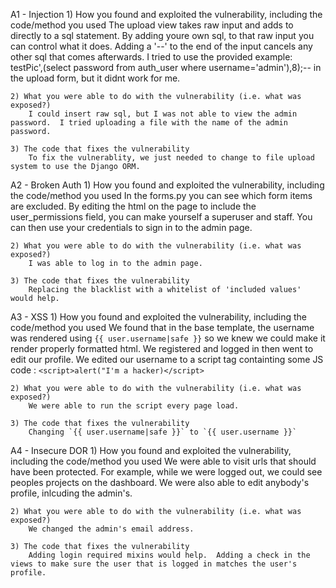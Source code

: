 

A1 - Injection
    1) How you found and exploited the vulnerability, including the code/method you used
        The upload view takes raw input and adds to directly to a sql statement.  By adding youre own sql, to that raw input you can control what it does.  Adding a '--' to the end of the input cancels any other sql that comes afterwards.  I tried to use the provided example: testPic',(select password from auth_user where username='admin'),8);--   in the upload form, but it didnt work for me.  


    2) What you were able to do with the vulnerability (i.e. what was exposed?)
        I could insert raw sql, but I was not able to view the admin password.  I tried uploading a file with the name of the admin password.  

    3) The code that fixes the vulnerability
        To fix the vulnerablity, we just needed to change to file upload system to use the Django ORM.

A2 - Broken Auth
    1) How you found and exploited the vulnerability, including the code/method you used
        In the forms.py you can see which form items are excluded.  By editing the html on the page to include the user_permissions field, you can make yourself a superuser and staff.  You can then use your credentials to sign in to the admin page.

    2) What you were able to do with the vulnerability (i.e. what was exposed?)
        I was able to log in to the admin page.

    3) The code that fixes the vulnerability
        Replacing the blacklist with a whitelist of 'included values' would help.  

A3 - XSS
    1) How you found and exploited the vulnerability, including the code/method you used
        We found that in the base template, the username was rendered using `{{ user.username|safe }}` so we knew we could make it render properly formatted html.
        We registered and logged in then went to edit our profile. We edited our username to a script tag containting some JS code : `<script>alert("I'm a hacker)</script>`

    2) What you were able to do with the vulnerability (i.e. what was exposed?)
        We were able to run the script every page load.

    3) The code that fixes the vulnerability
        Changing `{{ user.username|safe }}` to `{{ user.username }}`


A4 - Insecure DOR
    1) How you found and exploited the vulnerability, including the code/method you used
        We were able to visit urls that should have been protected.  For example, while we were logged out, we could see peoples projects on the dashboard.  We were also able to edit anybody's profile, inlcuding the admin's.

    2) What you were able to do with the vulnerability (i.e. what was exposed?)
        We changed the admin's email address.

    3) The code that fixes the vulnerability
        Adding login required mixins would help.  Adding a check in the views to make sure the user that is logged in matches the user's profile.

